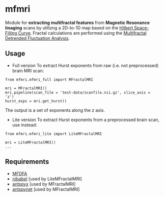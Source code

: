 # mfmri

Module for **extracting multifractal features** from **Magnetic Resonance Imaging** scans by utilizng a 2D-to-1D map based on the [Hilbert Space-Filling Curve](https://en.wikipedia.org/wiki/Hilbert_curve).
Fractal calculations are performed using the [Multifractal Detrended Fluctuation Analysis](https://www.sciencedirect.com/science/article/pii/S0378437102013833).

## Usage

* Full version
To extract Hurst exponents from raw (i.e. not preprocessed) brain MRI scan:
```
from mfmri.mfmri_full import MFractalMRI

mri = MFractalMRI()
mri.pipeline(scan_file = 'test-data/scanfile.nii.gz', slice_axis = 'z')
hurst_exps = mri.get_hurst()
```
The output is a set of exponents along the z axis.

* Lite version
To extract Hurst exponents from a preprocessed brain scan, use instead:
```
from mfmri.mfmri_lite import LiteMFractalMRI

mri = LiteMFractalMRI()
...
```

## Requirements
* [MFDFA](https://github.com/mlaib/MFDFA)
* [nibabel](https://github.com/nipy/nibabel) [used by LiteMFractalMRI] 
* [antspyx](https://github.com/ANTsX/ANTsPy) [used by MFractalMRI]
* [antspynet](https://github.com/ANTsX/ANTsPyNet) [used by MFractalMRI]

